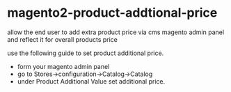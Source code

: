 # magento2-product-addtional-price

allow the end user to add extra product price via cms magento admin panel and reflect it for overall products price

use the following guide to set product additional price.
- form your magento admin panel 
- go to Stores->configuration->Catalog->Catalog 
- under Product Additional Value set additional price.
